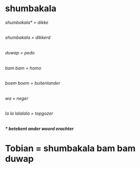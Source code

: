 # shumbakala

###### shumbakala* = dikke
###### shumbakala = dikkerd
###### duwap = pedo
###### bam bam = homo
###### boem boem = buitenlander
###### wa = neger
###### la la lalalala = topgozer

##### * betekent ander woord erachter


# Tobian = shumbakala bam bam duwap
